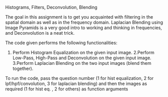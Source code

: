 Histograms, Filters, Deconvolution, Blending

The goal in this assignment is to get you acquainted with filtering in the spatial domain as well as in the frequency domain.
Laplacian Blending using Image Pyramids is a very good intro to working and thinking in frequencies, and Deconvolution is a neat trick.

The code given performs the following functionalities:

1. Perform Histogram Equalization on the given input image.
2.Perform Low-Pass, High-Pass and Deconvolution on the given input image.
3.Perform Laplacian Blending on the two input images (blend them together).

To run the code, pass the question number (1 for hist equalization, 2 for lpf/hpf/convolution, 3 for laplacian blending) and then the images as required (1 for hist eq. , 2 for others) as function arguments
